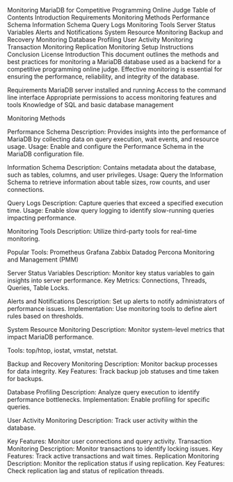 Monitoring MariaDB for Competitive Programming Online Judge
Table of Contents
Introduction
Requirements
Monitoring Methods
Performance Schema
Information Schema
Query Logs
Monitoring Tools
Server Status Variables
Alerts and Notifications
System Resource Monitoring
Backup and Recovery Monitoring
Database Profiling
User Activity Monitoring
Transaction Monitoring
Replication Monitoring
Setup Instructions
Conclusion
License
Introduction
This document outlines the methods and best practices for monitoring a MariaDB database used as a backend for a competitive programming online judge. Effective monitoring is essential for ensuring the performance, reliability, and integrity of the database.

Requirements
MariaDB server installed and running
Access to the command line interface
Appropriate permissions to access monitoring features and tools
Knowledge of SQL and basic database management

Monitoring Methods

Performance Schema
Description: Provides insights into the performance of MariaDB by collecting data on query execution, wait events, and resource usage.
Usage: Enable and configure the Performance Schema in the MariaDB configuration file.

Information Schema
Description: Contains metadata about the database, such as tables, columns, and user privileges.
Usage: Query the Information Schema to retrieve information about table sizes, row counts, and user connections.

Query Logs
Description: Capture queries that exceed a specified execution time.
Usage: Enable slow query logging to identify slow-running queries impacting performance.

Monitoring Tools
Description: Utilize third-party tools for real-time monitoring.

Popular Tools:
Prometheus
Grafana
Zabbix
Datadog
Percona Monitoring and Management (PMM)

Server Status Variables
Description: Monitor key status variables to gain insights into server performance.
Key Metrics: Connections, Threads, Queries, Table Locks.

Alerts and Notifications
Description: Set up alerts to notify administrators of performance issues.
Implementation: Use monitoring tools to define alert rules based on thresholds.

System Resource Monitoring
Description: Monitor system-level metrics that impact MariaDB performance.

Tools: top/htop, iostat, vmstat, netstat.

Backup and Recovery Monitoring
Description: Monitor backup processes for data integrity.
Key Features: Track backup job statuses and time taken for backups.

Database Profiling
Description: Analyze query execution to identify performance bottlenecks.
Implementation: Enable profiling for specific queries.

User Activity Monitoring
Description: Track user activity within the database.

Key Features: Monitor user connections and query activity.
Transaction Monitoring
Description: Monitor transactions to identify locking issues.
Key Features: Track active transactions and wait times.
Replication Monitoring
Description: Monitor the replication status if using replication.
Key Features: Check replication lag and status of replication threads.
